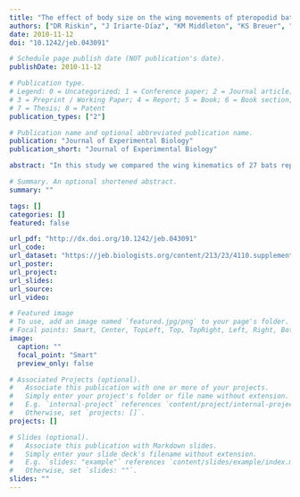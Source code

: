 ```yaml
---
title: "The effect of body size on the wing movements of pteropodid bats, with insights into thrust and lift production"
authors: ["DR Riskin", "J Iriarte-Díaz", "KM Middleton", "KS Breuer", "SM Swartz"]
date: 2010-11-12
doi: "10.1242/jeb.043091"

# Schedule page publish date (NOT publication's date).
publishDate: 2010-11-12

# Publication type.
# Legend: 0 = Uncategorized; 1 = Conference paper; 2 = Journal article;
# 3 = Preprint / Working Paper; 4 = Report; 5 = Book; 6 = Book section;
# 7 = Thesis; 8 = Patent
publication_types: ["2"]

# Publication name and optional abbreviated publication name.
publication: "Journal of Experimental Biology"
publication_short: "Journal of Experimental Biology"

abstract: "In this study we compared the wing kinematics of 27 bats representing six pteropodid species ranging more than 40 times in body mass (M(b)=0.0278-1.152 kg), to determine whether wing posture and overall wing kinematics scaled as predicted according to theory. The smallest species flew in a wind tunnel and the other five species in a flight corridor. Seventeen kinematic markers on the midline and left side of the body were tracked in three dimensions. We used phylogenetically informed reduced major axis regression to test for allometry. We found that maximum wingspan (b(max)) and maximum wing area (S(max)) scaled with more positive allometry, and wing loading (Q(s)) with more negative allometry (b(max)∝M(b)(0.423); S(max)∝M(b)(0.768); Q(s)∝M(b)(0.233)) than has been reported in previous studies that were based on measurements from specimens stretched out flat on a horizontal surface. Our results suggest that larger bats open their wings more fully than small bats do in flight, and that for bats, body measurements alone cannot be used to predict the conformation of the wings in flight. Several kinematic variables, including downstroke ratio, wing stroke amplitude, stroke plane angle, wing camber and Strouhal number, did not change significantly with body size, demonstrating that many aspects of wing kinematics are similar across this range of body sizes. Whereas aerodynamic theory suggests that preferred flight speed should increase with mass, we did not observe an increase in preferred flight speed with mass. Instead, larger bats had higher lift coefficients (C(L)) than did small bats (C(L)∝M(b)(0.170)). Also, the slope of the wingbeat period (T) to body mass regression was significantly more shallow than expected under isometry (T∝M(b)(0.180)), and angle of attack (α) increased significantly with body mass [α∝log(M(b))7.738]. None of the bats in our study flew at constant speed, so we used multiple regression to isolate the changes in wing kinematics that correlated with changes in flight speed, horizontal acceleration and vertical acceleration. We uncovered several significant trends that were consistent among species. Our results demonstrate that for medium- to large-sized bats, the ways that bats modulate their wing kinematics to produce thrust and lift over the course of a wingbeat cycle are independent of body size."

# Summary. An optional shortened abstract.
summary: ""

tags: []
categories: []
featured: false

url_pdf: "http://dx.doi.org/10.1242/jeb.043091"
url_code:
url_dataset: "https://jeb.biologists.org/content/213/23/4110.supplemental"
url_poster:
url_project:
url_slides:
url_source:
url_video:

# Featured image
# To use, add an image named `featured.jpg/png` to your page's folder. 
# Focal points: Smart, Center, TopLeft, Top, TopRight, Left, Right, BottomLeft, Bottom, BottomRight.
image:
  caption: ""
  focal_point: "Smart"
  preview_only: false

# Associated Projects (optional).
#   Associate this publication with one or more of your projects.
#   Simply enter your project's folder or file name without extension.
#   E.g. `internal-project` references `content/project/internal-project/index.md`.
#   Otherwise, set `projects: []`.
projects: []

# Slides (optional).
#   Associate this publication with Markdown slides.
#   Simply enter your slide deck's filename without extension.
#   E.g. `slides: "example"` references `content/slides/example/index.md`.
#   Otherwise, set `slides: ""`.
slides: ""
---
```

